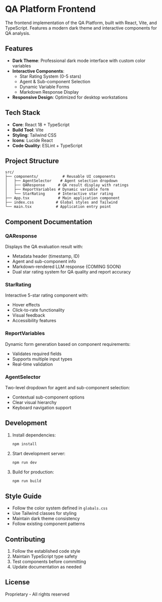 # QA Platform Frontend

The frontend implementation of the QA Platform, built with React, Vite, and TypeScript. Features a modern dark theme and interactive components for QA analysis.

## Features

- **Dark Theme**: Professional dark mode interface with custom color variables
- **Interactive Components**:
  - Star Rating System (0-5 stars)
  - Agent & Sub-component Selection
  - Dynamic Variable Forms
  - Markdown Response Display
- **Responsive Design**: Optimized for desktop workstations

## Tech Stack

- **Core**: React 18 + TypeScript
- **Build Tool**: Vite
- **Styling**: Tailwind CSS
- **Icons**: Lucide React
- **Code Quality**: ESLint + TypeScript

## Project Structure

```
src/
├── components/           # Reusable UI components
│   ├── AgentSelector    # Agent selection dropdown
│   ├── QAResponse      # QA result display with ratings
│   ├── ReportVariables # Dynamic variable form
│   └── StarRating      # Interactive star rating
├── App.tsx             # Main application component
├── index.css          # Global styles and Tailwind
└── main.tsx           # Application entry point
```

## Component Documentation

### QAResponse
Displays the QA evaluation result with:
- Metadata header (timestamp, ID)
- Agent and sub-component info
- Markdown-rendered LLM response {COMING SOON}
- Dual star rating system for QA quality and report accuracy

### StarRating
Interactive 5-star rating component with:
- Hover effects
- Click-to-rate functionality
- Visual feedback
- Accessibility features

### ReportVariables
Dynamic form generation based on component requirements:
- Validates required fields
- Supports multiple input types
- Real-time validation

### AgentSelector
Two-level dropdown for agent and sub-component selection:
- Contextual sub-component options
- Clear visual hierarchy
- Keyboard navigation support

## Development

1. Install dependencies:
   ```bash
   npm install
   ```

2. Start development server:
   ```bash
   npm run dev
   ```

3. Build for production:
   ```bash
   npm run build
   ```

## Style Guide

- Follow the color system defined in `globals.css`
- Use Tailwind classes for styling
- Maintain dark theme consistency
- Follow existing component patterns

## Contributing

1. Follow the established code style
2. Maintain TypeScript type safety
3. Test components before committing
4. Update documentation as needed

## License

Proprietary - All rights reserved
